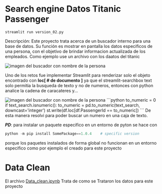 # Search engine Datos Titanic Passenger

```shell
streamlit run version_02.py 
```

Descripción: Este proyecto trata acerca de un buscador interno para una base de datos. Su función es mostrar en pantalla los datos especificos de una persona, con el objetivo de brindar informacion actualizada de los empleados.
Como ejemplo use un archivo con los daatos del titanic

![imagen del buscador con nombre de la persona](empleado-aris/Docs/nombre.png)




Uno de los retos fue implementar Streamlit para renderizar solo el objeto encontrado con **loc[ # de documento ]** ya que el streamlit-searchbox text solo permitia la busqueda de texto y no de numeros, entonces con python analice la cadena de caracateres y...

<img alt="imagen del buscador con nombre de la persona" src="empleado-aris/Docs/nombre.png"/>
```python
to_numeric = 0
if text_search.isnumeric():
   to_numeric =  pd.to_numeric(text_search, downcast='integer')
   st.write(df.loc[df.PassengerId == to_numeric])
```
De esta manera resolvi para poder buscar un numero en una caja de texto.


***PD***:
para instalar un paquete especifico en un entorno de pyton se hace con 
``` python
python -m pip install SomePackage==1.0.4    # specific version
```
porque los paquetes instalados de forma global no funcionan en un entorno especifico como por ejemplo el creado para este proyecto

# Data Clean

El archivo [Data_clean.ipynb](empleado-aris/Data_clean.ipynb) Trata de como se Trataron los datos para este proyecto